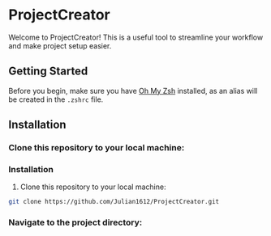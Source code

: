 # ProjectCreator

Welcome to ProjectCreator! This is a useful tool to streamline your workflow and make project setup easier.

## Getting Started

Before you begin, make sure you have [Oh My Zsh](https://ohmyz.sh/) installed, as an alias will be created in the `.zshrc` file.

## Installation

### Clone this repository to your local machine:

   ### Installation

1. Clone this repository to your local machine:

```bash
git clone https://github.com/Julian1612/ProjectCreator.git
```
### Navigate to the project directory:




